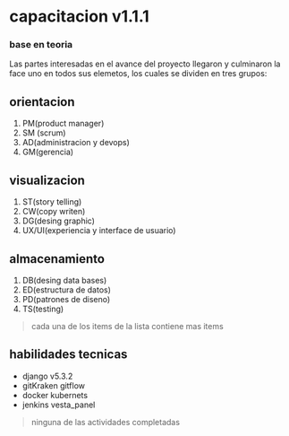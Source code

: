 # capacitacion v1.1.1 
### base en teoria
Las partes interesadas en el avance del proyecto llegaron 
y culminaron la face uno en todos sus elemetos, los cuales 
se dividen en tres grupos:
## orientacion
1. PM(product manager)
2. SM  (scrum)
3. AD(administracion y devops)
4. GM(gerencia)
## visualizacion
1. ST(story telling)
2. CW(copy writen)
3. DG(desing graphic)
4. UX/UI(experiencia y interface de usuario)
## almacenamiento
1. DB(desing data bases)
2. ED(estructura de datos)
3. PD(patrones de diseno)
4. TS(testing)
> cada una de los items de la lista contiene mas items

## habilidades tecnicas
- django v5.3.2
- gitKraken gitflow
- docker kubernets
- jenkins vesta_panel
> ninguna de las actividades completadas




 
